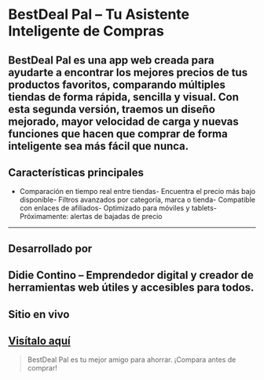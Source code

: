 # BestDeal Pal – Tu Asistente Inteligente de Compras
**BestDeal Pal** es una app web creada para ayudarte a encontrar **los mejores precios** de tus productos favoritos, comparando múltiples tiendas de forma rápida, sencilla y visual.
Con esta segunda versión, traemos un diseño mejorado, mayor velocidad de carga y nuevas funciones que hacen que comprar de forma inteligente sea más fácil que nunca.
---
## Características principales
- Comparación en tiempo real entre tiendas- Encuentra el precio más bajo disponible- Filtros avanzados por categoría, marca o tienda- Compatible con enlaces de afiliados- Optimizado para móviles y tablets- Próximamente: alertas de bajadas de precio
---
## Desarrollado por
**Didie Contino** – Emprendedor digital y creador de herramientas web útiles y accesibles para todos.
---
## Sitio en vivo
[ Visítalo aquí](https://continodidie.github.io/bestdealpal/)
---
> BestDeal Pal es tu mejor amigo para ahorrar. ¡Compara antes de comprar!
